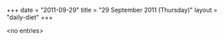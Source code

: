 +++
date = "2011-09-29"
title = "29 September 2011 (Thursday)"
layout = "daily-diet"
+++

<p>&lt;no entries&gt;</p>